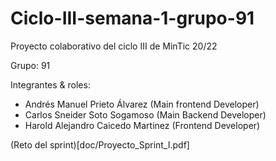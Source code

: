# Ciclo-III-semana-1-grupo-91

Proyecto colaborativo del ciclo III de MinTic 20/22

Grupo: 91

Integrantes & roles:

* Andrés Manuel Prieto Álvarez (Main frontend Developer)
* Carlos Sneider Soto Sogamoso (Main Backend Developer)
* Harold Alejandro Caicedo Martinez (Frontend Developer)

(Reto del sprint)[doc/Proyecto_Sprint_I.pdf]

